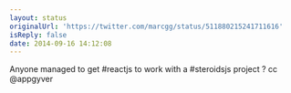 ```yaml
---
layout: status
originalUrl: 'https://twitter.com/marcgg/status/511880215241711616'
isReply: false
date: 2014-09-16 14:12:08
---
```


Anyone managed to get #reactjs to work with a #steroidsjs project ? cc @appgyver
